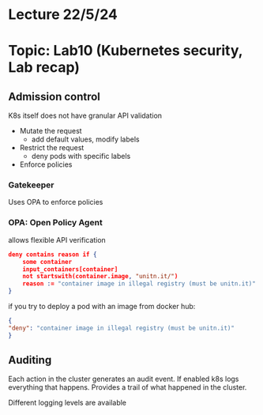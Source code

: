 # Lecture 22/5/24

# Topic: Lab10 (Kubernetes security, Lab recap)

## Admission control

K8s itself does not have granular API validation

- Mutate the request
  - add default values, modify labels
- Restrict the request
  - deny pods with specific labels
- Enforce policies

### Gatekeeper

Uses OPA to enforce policies

### OPA: Open Policy Agent

allows flexible API verification

```JSON
deny contains reason if {
    some container
    input_containers[container]
    not startswith(container.image, "unitn.it/")
    reason := "container image in illegal registry (must be unitn.it)"
}
```

if you try to deploy a pod with an image from docker hub:

```JSON
{
"deny": "container image in illegal registry (must be unitn.it)"
}
```

## Auditing

Each action in the cluster generates an audit event.
If enabled k8s logs everything that happens.
Provides a trail of what happened in the cluster.

Different logging levels are available